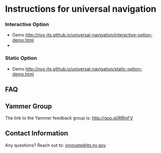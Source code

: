 # Instructions for universal navigation

### Interactive Option
- Demo http://nys-its.github.io/universal-navigation/interactive-option-demo.html
- 
### Static Option
- Demo http://nys-its.github.io/universal-navigation/static-option-demo.html

## FAQ


## Yammer Group
The link to the Yammer feedback group is: http://goo.gl/RRlnFV

## Contact Information
Any questions?  Reach out to: innovate@its.ny.gov
